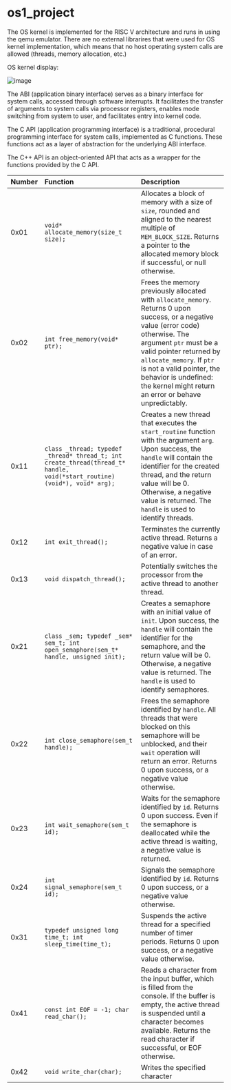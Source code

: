 # os1_project

The OS kernel is implemented for the RISC V architecture and runs in using the qemu emulator. There are no external librarires that were used for OS kernel implementation, which means that no host operating system calls are allowed (threads, memory allocation, etc.)

OS kernel display:

![image](https://github.com/smateja12/os1_project/assets/74740382/25033b4f-abaf-4c51-8a5c-b2717e5a1619)

The ABI (application binary interface) serves as a binary interface for system calls, accessed through software interrupts. It facilitates the transfer of arguments to system calls via processor registers, enables mode switching from system to user, and facilitates entry into kernel code.

The C API (application programming interface) is a traditional, procedural programming interface for system calls, implemented as C functions. These functions act as a layer of abstraction for the underlying ABI interface.

The C++ API is an object-oriented API that acts as a wrapper for the functions provided by the C API.

| Number | Function                                                                                                    | Description                                                                                                                                                                                                                                                                   |
| :----- | :---------------------------------------------------------------------------------------------------------- | :---------------------------------------------------------------------------------------------------------------------------------------------------------------------------------------------------------------------------------------------------------------------------- |
| 0x01   | `void* allocate_memory(size_t size);`                                                                      | Allocates a block of memory with a size of `size`, rounded and aligned to the nearest multiple of `MEM_BLOCK_SIZE`. Returns a pointer to the allocated memory block if successful, or null otherwise.                                                                                       |
| 0x02   | `int free_memory(void* ptr);`                                                                               | Frees the memory previously allocated with `allocate_memory`. Returns 0 upon success, or a negative value (error code) otherwise. The argument `ptr` must be a valid pointer returned by `allocate_memory`. If `ptr` is not a valid pointer, the behavior is undefined: the kernel might return an error or behave unpredictably. |
| 0x11   | `class _thread; typedef _thread* thread_t; int create_thread(thread_t* handle, void(*start_routine)(void*), void* arg);` | Creates a new thread that executes the `start_routine` function with the argument `arg`. Upon success, the `handle` will contain the identifier for the created thread, and the return value will be 0. Otherwise, a negative value is returned. The `handle` is used to identify threads.                                      |
| 0x12   | `int exit_thread();`                                                                                         | Terminates the currently active thread. Returns a negative value in case of an error.                                                                                                                                                                                        |
| 0x13   | `void dispatch_thread();`                                                                                    | Potentially switches the processor from the active thread to another thread.                                                                                                                                                                                                 |
| 0x21   | `class _sem; typedef _sem* sem_t; int open_semaphore(sem_t* handle, unsigned init);`                            | Creates a semaphore with an initial value of `init`. Upon success, the `handle` will contain the identifier for the semaphore, and the return value will be 0. Otherwise, a negative value is returned. The `handle` is used to identify semaphores.                             |
| 0x22   | `int close_semaphore(sem_t handle);`                                                                          | Frees the semaphore identified by `handle`. All threads that were blocked on this semaphore will be unblocked, and their `wait` operation will return an error. Returns 0 upon success, or a negative value otherwise.                                                                 |
| 0x23   | `int wait_semaphore(sem_t id);`                                                                               | Waits for the semaphore identified by `id`. Returns 0 upon success. Even if the semaphore is deallocated while the active thread is waiting, a negative value is returned.                                                                                                                                                                |
| 0x24   | `int signal_semaphore(sem_t id);`                                                                             | Signals the semaphore identified by `id`. Returns 0 upon success, or a negative value otherwise.                                                                                                                                                                             |
| 0x31   | `typedef unsigned long time_t; int sleep_time(time_t);`                                                      | Suspends the active thread for a specified number of timer periods. Returns 0 upon success, or a negative value otherwise.                                                                                                                                                 |
| 0x41   | `const int EOF = -1; char read_char();`                                                                      | Reads a character from the input buffer, which is filled from the console. If the buffer is empty, the active thread is suspended until a character becomes available. Returns the read character if successful, or EOF otherwise.                                                                                                             |
| 0x42   | `void write_char(char);`                                                                                      | Writes the specified character
